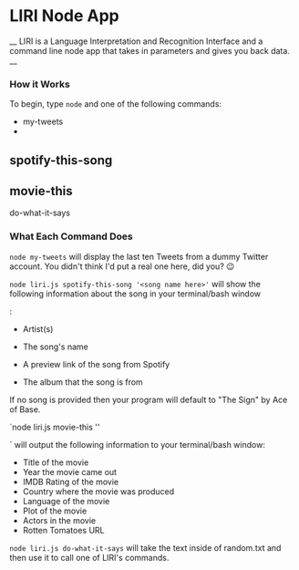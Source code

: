 # LIRI Node App
__
LIRI is a Language Interpretation and Recognition Interface and a command line node app that takes in parameters and gives you back data.
__

### How it Works

To begin, type `node` and one of the following commands:
 - my-tweets
 - 
spotify-this-song
 - 
movie-this
 - 
do-what-it-says

### What Each Command Does

`node my-tweets` will display the last ten Tweets from a dummy Twitter account. You didn't think I'd put a real one here, did you?  :wink:

`node liri.js spotify-this-song '<song name here>'` will show the following information about the song in your terminal/bash window

:
 - Artist(s)

 - The song's name

 - A preview link of the song from Spotify

 - The album that the song is from



If no song is provided then your program will default to "The Sign" by Ace of Base.

`node liri.js movie-this '<movie name here>'




` will output the following information to your terminal/bash window:


 - Title of the movie
 - Year the movie came out
 - IMDB Rating of the movie
 - Country where the movie was produced
 - Language of the movie
 - Plot of the movie
 - Actors in the movie
 - Rotten Tomatoes URL

`node liri.js do-what-it-says` will take the text inside of random.txt and then use it to call one of LIRI's commands.
